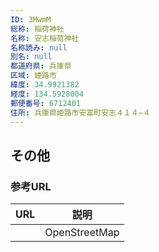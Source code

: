 ```yaml
---
ID: 3MwmM
総称: 稲荷神社
名称: 安志稲荷神社
名称読み: null
別名: null
都道府県: 兵庫県
区域: 姫路市
緯度: 34.9921382
経度: 134.5928004
郵便番号: 6712401
住所: 兵庫県姫路市安富町安志４１４−４
---
```


## その他

### 参考URL

| URL | 説明          |
| --- | ------------- |
|     | OpenStreetMap |
